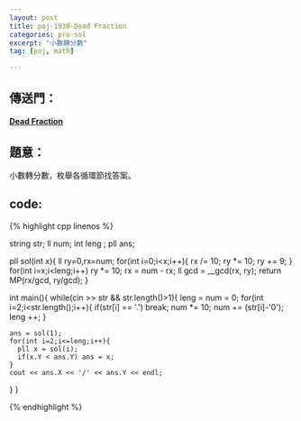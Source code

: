 ```yaml
---
layout: post
title: poj-1930-Dead Fraction
categories: pro-sol
excerpt: "小數轉分數"
tag: [poj, math]

---
```


## 傳送門：

#### [Dead Fraction](http://poj.org/problem?id=1930)

## 題意：

小數轉分數，枚舉各循環節找答案。    

## code:

{% highlight cpp linenos %}

string str;
ll num;
int leng ;
pll ans;

pll sol(int x){
  ll ry=0,rx=num;
  for(int i=0;i<x;i++){
    rx /= 10;
    ry *= 10;
    ry += 9;
  }
  for(int i=x;i<leng;i++) ry *= 10;
  rx = num - rx;
  ll gcd = __gcd(rx, ry);
  return MP(rx/gcd, ry/gcd);
}

int main(){
  while(cin >> str && str.length()>1){
    leng = num = 0;
    for(int i=2;i<str.length();i++){
      if(str[i] == '.') break;
      num *= 10;
      num += (str[i]-'0');
      leng ++;
    }
    
    ans = sol(1);
    for(int i=2;i<=leng;i++){
      pll x = sol(i);
      if(x.Y < ans.Y) ans = x;
    }
    cout << ans.X << '/' << ans.Y << endl;
  }
}

{% endhighlight %}
